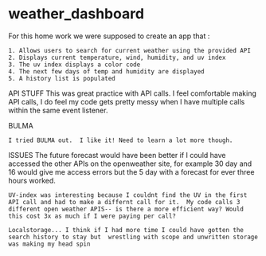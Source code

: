 # weather_dashboard

For this home work we were supposed to create an app that :

    1. Allows users to search for current weather using the provided API
    2. Displays current temperature, wind, humidity, and uv index
    3. The uv index displays a color code
    4. The next few days of temp and humidity are displayed
    5. A history list is populated


API STUFF
This was great practice with API calls.  I feel comfortable making API calls, I do feel my code gets pretty messy when I have multiple calls within the same event listener.

BULMA

    I tried BULMA out.  I like it! Need to learn a lot more though.

ISSUES
    The future forecast would have been better if I could have accessed the other APIs on the openweather site, for example 30 day and 16 would give me access errors but the 5 day with a forecast for ever three hours worked.

    UV-index was interesting because I couldnt find the UV in the first API call and had to make a differnt call for it.  My code calls 3 different open weather APIS-- is there a more efficient way? Would this cost 3x as much if I were paying per call?

    Localstorage... I think if I had more time I could have gotten the search history to stay but  wrestling with scope and unwritten storage was making my head spin